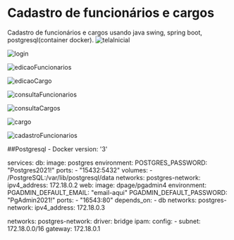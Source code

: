# Cadastro de funcionários e cargos
Cadastro de funcionários e cargos usando java swing, spring boot, postgresql(container docker).
![telaInicial](https://user-images.githubusercontent.com/671694/144071177-a021a8e3-3610-4c2e-9e03-7402dc140277.png)

![login](https://user-images.githubusercontent.com/671694/144071184-62b8a292-929e-4bfd-bb20-9016e879c3be.png)

![edicaoFuncionarios](https://user-images.githubusercontent.com/671694/144071188-a239dc79-dbb2-4969-9ba9-c29642917e3a.png)

![edicaoCargo](https://user-images.githubusercontent.com/671694/144071191-eca2dd4f-4808-4bb0-aae1-995c13f0505c.png)

![consultaFuncionarios](https://user-images.githubusercontent.com/671694/144071192-33ab5984-9212-4f28-976d-e5f37ad665da.png)

![consultaCargos](https://user-images.githubusercontent.com/671694/144071193-5365e0ae-7eef-48ca-a793-8083d4e5a7e1.png)

![cargo](https://user-images.githubusercontent.com/671694/144071196-5aab68fa-5c69-4222-9ba3-0681e218a45a.png)

![cadastroFuncionarios](https://user-images.githubusercontent.com/671694/144071197-e45488a6-2234-4d95-952c-84a9b0c282d9.png)

##Postgresql - Docker
version: '3'

services:
  db:
    image: postgres
    environment:
      POSTGRES_PASSWORD: "Postgres2021!"
    ports:
      - "15432:5432"
    volumes:
      - /PostgreSQL:/var/lib/postgresql/data
    networks:
      postgres-network:
       ipv4_address: 172.18.0.2
  web:
    image: dpage/pgadmin4
    environment:
      PGADMIN_DEFAULT_EMAIL: "email-aqui"
      PGADMIN_DEFAULT_PASSWORD: "PgAdmin2021!"
    ports:
      - "16543:80"
    depends_on:
      - db
    networks:
      postgres-network:
       ipv4_address: 172.18.0.3

networks:
  postgres-network:
    driver: bridge
    ipam:
     config:
       - subnet: 172.18.0.0/16
         gateway: 172.18.0.1

